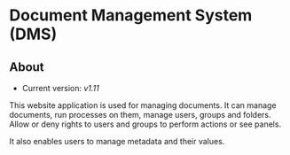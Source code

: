 # Document Management System (DMS)
## About
- Current version: _v1.11_

This website application is used for managing documents. It can manage documents, run processes on them, manage users, groups and folders. Allow or deny rights to users and groups to perform actions or see panels.

It also enables users to manage metadata and their values.